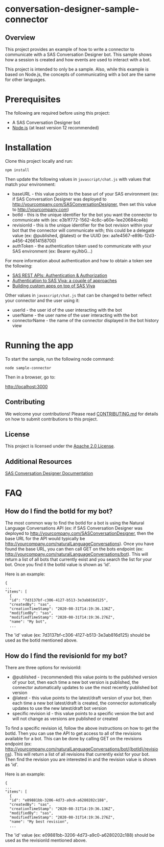# conversation-designer-sample-connector

## Overview

This project provides an example of how to write a connector to communicate with a SAS Conversation Designer bot. This sample shows how a session is created and how events are used to interact with a bot. 

This project is intended to only be a sample. Also, while this example is based on Node.js, the concepts of communicating with a bot are the same for other languages.

# Prerequisites

The following are required before using this project:

- A SAS Conversation Designer bot
- [Node.js](https://nodejs.org/) (at least version 12 recommended)

# Installation

Clone this project locally and run:

`npm install`

Then update the following values in `javascript/chat.js` with values that match your environment:

- baseURL - this value points to the base url of your SAS environment (ex: if SAS Conversation Designer was deployed to http://yourcompany.com/SASConversationDesigner, then set this value to http://yourcompany.com)
- botId - this is the unique identifier for the bot you want the connector to communicate with (ex: e3b1f772-1562-4c8c-a60e-1ee20684ce4b)
- revisionId - this is the unique identifier for the bot revision within your bot that the connector will communicate with; this could be a delegate value (ex: @published, @latest) or the UUID (ex: aa1e4567-e89b-12d3-a456-426614158700)
- authToken - the authentication token used to communicate with your SAS environment (ex: Bearer eyJhbG...)

For more information about authentication and how to obtain a token see the following:

- [SAS REST APIs: Authentication & Authorization](https://developer.sas.com/reference/auth)
- [Authentication to SAS Viya: a couple of approaches](https://blogs.sas.com/content/sgf/2019/01/25/authentication-to-sas-viya/)
- [Building custom apps on top of SAS Viya](https://blogs.sas.com/content/tag/build-custom-app/)

Other values in `javascript/chat.js` that can be changed to better reflect your connector and the user using it:

- userId - the user id of the user interacting with the bot
- userName - the user name of the user interacting with the bot
- connectorName - the name of the connector displayed in the bot history view

# Running the app

To start the sample, run the following node command:

`node sample-connector`

Then in a browser, go to:

[http://localhost:3000](http://localhost:3000)

## Contributing

We welcome your contributions! Please read [CONTRIBUTING.md](CONTRIBUTING.md) for details on how to submit contributions to this project. 

## License

This project is licensed under the [Apache 2.0 License](LICENSE).

## Additional Resources

[SAS Conversation Designer Documentation](https://go.documentation.sas.com/?cdcId=cdesignercdc&cdcVersion=default&docsetId=cdesignerwlcm&docsetTarget=home.htm&locale=en)

# FAQ

## How do I find the botId for my bot?
The most common way to find the botId for a bot is using the Natural Language Conversations API (ex: if SAS Conversation Designer was deployed to http://yourcompany.com/SASConversationDesigner, then the base URL for the API would typically be http://yourcompany.com/naturalLanguageConversations). Once you have found the base URL, you can then call GET on the bots endpoint (ex: http://yourcompany.com/naturalLanguageConversations/bot). This will return a list of all bots that currently exist and you search the list for your bot. Once you find it the botId value is shown as 'id'. 

Here is an example:

    {
    ...
    "items": [
      {
      "id": "7d3137bf-c306-4127-b513-3e3ab816d125",
      "createdBy": "sas",
      "creationTimeStamp": "2020-08-31T14:19:36.136Z",
      "modifiedBy": "sas",
      "modifiedTimeStamp": "2020-08-31T14:19:36.276Z",
      "name": "My bot",
      ...

The 'id' value (ex: 7d3137bf-c306-4127-b513-3e3ab816d125) should be used as the botId mentioned above. 

## How do I find the revisionId for my bot?
There are three options for revisionId:

- @published - (recommended) this value points to the published version of your bot, then each time a new bot version is published, the connector automatically updates to use the most recently published bot version
- @latest - this value points to the latest/draft version of your bot, then each time a new bot latest/draft is created, the connector automatically updates to use the new latest/draft bot version
- specific revision id - this value points to a specific version the bot and will not change as versions are published or created

To find a specific revision id, follow the above instructions on how to get the botId. Then you can use the API to get access to all of the revisions available for a bot. This can be done by calling GET on the revisions endpoint (ex: http://yourcompany.com/naturalLanguageConversations/bot/{botId}/revisions). This will return a list of all revisions that currently exist for your bot. Then find the revision you are interested in and the revision value is shown as 'id'.

Here is an example:

    {
    ...
    "items": [
      {
      "id": "e09881bb-3206-4d73-a9c0-a6280202c188",
      "createdBy": "sas",
      "creationTimeStamp": "2020-08-31T14:19:36.136Z",
      "modifiedBy": "sas",
      "modifiedTimeStamp": "2020-08-31T14:19:36.276Z",
      "name": "My best revision",
      ...

The 'id' value (ex: e09881bb-3206-4d73-a9c0-a6280202c188) should be used as the revisionId mentioned above. 